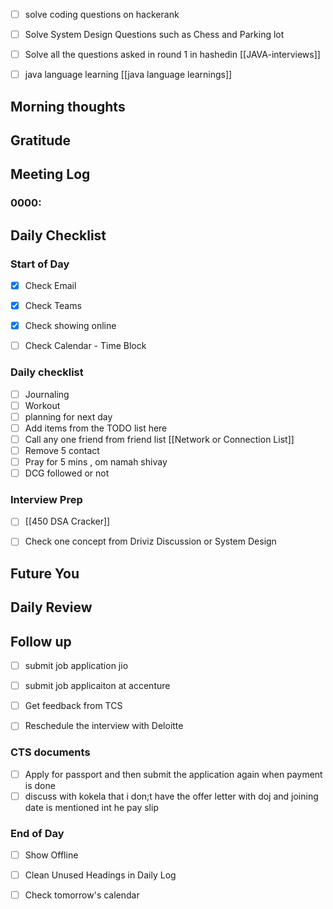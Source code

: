- [ ] solve coding questions on hackerank
- [ ] Solve System Design Questions such as Chess and Parking lot
- [ ] Solve all the questions asked in round 1 in hashedin [[JAVA-interviews]]

- [ ] java language learning [[java language learnings]]


## Morning thoughts

## Gratitude

## Meeting Log

### 0000:

## Daily Checklist 

### Start of Day

- [x] Check Email

- [x] Check Teams

- [x] Check showing online

- [ ] Check Calendar - Time Block


### Daily checklist

- [ ] Journaling
- [ ] Workout
- [ ] planning for next day
- [ ] Add items from the TODO list here
- [ ] Call any one friend from friend list [[Network or Connection List]]
- [ ] Remove 5 contact
- [ ] Pray for 5 mins , om namah shivay
- [ ] DCG followed or not 

### Interview Prep
- [ ] [[450 DSA Cracker]]
- [ ] Check one concept from Driviz Discussion or System Design 





## Future You
## Daily Review  
## Follow up

- [ ] submit job application jio
- [ ] submit job applicaiton at accenture
- [ ] Get feedback from TCS
- [ ] Reschedule the interview with Deloitte


### CTS documents

- [ ] Apply for passport and then submit the application again when payment is done
- [ ] discuss with kokela that i don;t have the offer letter with doj and joining date is mentioned int he pay slip

### End of Day

- [ ] Show Offline

- [ ] Clean Unused Headings in Daily Log

- [ ] Check tomorrow's calendar
